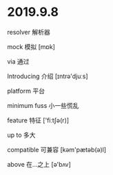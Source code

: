 # 2019.9.8

resolver 解析器

mock 模拟 [mɒk]

via 通过

Introducing 介绍 [ɪntrə'djuːs]

platform 平台

minimum fuss 小一些慌乱

feature 特征 ['fiːtʃə(r)]

up to 多大

compatible 可兼容 [kəm'pætəb(ə)l]

above 在...之上 [ə'bʌv]